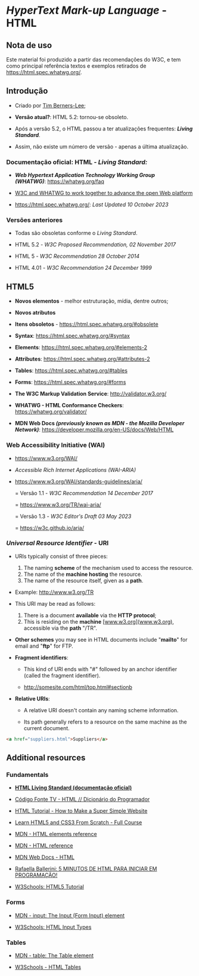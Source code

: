 # ***HyperText Mark-up Language*** - **HTML**

## Nota de uso

Este material foi produzido a partir das recomendações do W3C, e tem
como principal referência textos e exemplos retirados de
<https://html.spec.whatwg.org/>.

## Introdução

- Criado por [Tim Berners-Lee](https://www.w3.org/People/Berners-Lee/);

- **Versão atual?**: HTML 5.2: tornou-se obsoleto.

- Após a versão 5.2, o HTML passou a ter atualizações frequentes: ***Living Standard***.

- Assim, não existe um número de versão - apenas a última atualização.

### Documentação oficial: **HTML - *Living Standard:***

- ***Web Hypertext Application Technology Working Group (WHATWG)***: <https://whatwg.org/faq>

- [W3C and WHATWG to work together to advance the open Web platform](https://www.w3.org/blog/2019/05/w3c-and-whatwg-to-work-together-to-advance-the-open-web-platform/)

- <https://html.spec.whatwg.org/>: *Last Updated 10 October 2023*

### **Versões anteriores**

- Todas são obsoletas conforme o *Living Standard*.

- HTML 5.2 - *W3C Proposed Recommendation, 02 November 2017*

- HTML 5 - *W3C Recommendation 28 October 2014*

- HTML 4.01 - *W3C Recommendation 24 December 1999*

## **HTML5**

- **Novos elementos** - melhor estruturação, mídia, dentre outros;

- **Novos atributos**

- **Itens obsoletos** - <https://html.spec.whatwg.org/#obsolete>

- **Syntax**: <https://html.spec.whatwg.org/#syntax>

- **Elements**: <https://html.spec.whatwg.org/#elements-2>

- **Attributes**: <https://html.spec.whatwg.org/#attributes-2>

- **Tables**: <https://html.spec.whatwg.org/#tables>

- **Forms**: <https://html.spec.whatwg.org/#forms>

- **The W3C Markup Validation Service**: <http://validator.w3.org/>

- **WHATWG - HTML Conformance Checkers**: <https://whatwg.org/validator/>

- **MDN Web Docs *(previously known as MDN - the Mozilla Developer Network)***: <https://developer.mozilla.org/en-US/docs/Web/HTML>

### Web Accessibility Initiative (WAI)

- <https://www.w3.org/WAI/>

- *Accessible Rich Internet Applications (WAI-ARIA)*

- <https://www.w3.org/WAI/standards-guidelines/aria/>

  = Versão 1.1 - *W3C Recommendation 14 December 2017*

  = <https://www.w3.org/TR/wai-aria/>

  = Versão 1.3 - *W3C Editor's Draft 03 May 2023*

  = <https://w3c.github.io/aria/>

### *Universal Resource Identifier* - **URI**

- URIs typically consist of three pieces:

  1. The naming **scheme** of the mechanism used to access the resource.
  1. The name of the **machine hosting** the resource.
  1. The name of the resource itself, given as a **path**.

- Example: <http://www.w3.org/TR>

- This URI may be read as follows:

    1. There is a document **available** via the **HTTP protocol**;
    1. This is residing on the **machine** [www.w3.org](www.w3.org), accessible via the **path** "/TR".

- **Other schemes** you may see in HTML documents include "**mailto**" for email and "**ftp**" for FTP.

- **Fragment identifiers**:

  - This kind of URI ends with "\#" followed by an anchor identifier (called the fragment identifier).

  - <http://somesite.com/html/top.html#sectionb>

- **Relative URIs**:

  - A relative URI doesn't contain any naming scheme information.

  - Its path generally refers to a resource on the same machine as
        the current document.

```html
<a href="suppliers.html">Suppliers</a>
```

## Additional resources

### Fundamentals

- [**HTML Living Standard (documentação oficial)**](https://html.spec.whatwg.org/)

- [Código Fonte TV - HTML // Dicionário do Programador](https://youtu.be/4dQtz1PpY9A)

- [HTML Tutorial - How to Make a Super Simple Website](https://youtu.be/PlxWf493en4)

- [Learn HTML5 and CSS3 From Scratch - Full Course](https://youtu.be/mU6anWqZJcc)

- [MDN - HTML elements reference](https://developer.mozilla.org/en-US/docs/Web/HTML/Element)

- [MDN - HTML reference](https://developer.mozilla.org/en-US/docs/Web/HTML/Reference)

- [MDN Web Docs - HTML](https://developer.mozilla.org/en-US/docs/Web/HTML)

- [Rafaella Ballerini: 5 MINUTOS DE HTML PARA INICIAR EM PROGRAMAÇÃO!](https://youtu.be/3oSIqIqzN3M)

- [W3Schools: HTML5 Tutorial](https://www.w3schools.com/html/)

### Forms

- [MDN - input: The Input (Form Input) element](https://developer.mozilla.org/en-US/docs/Web/HTML/Element/Input)

- [W3Schools: HTML Input Types](https://www.w3schools.com/html/html_form_input_types.asp)

### Tables

- [MDN - table: The Table element](https://developer.mozilla.org/en-US/docs/Web/HTML/Element/table)

- [W3Schools - HTML Tables](https://www.w3schools.com/html/html_tables.asp)
